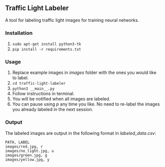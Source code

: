 ## Traffic Light Labeler
A tool for labeling traffic light images for training neural networks.


### Installation
1. `sudo apt-get install python3-tk`
2. `pip install -r requirements.txt `


### Usage
1. Replace example images in _images_ folder with the ones you would like to label.
2. `cd traffic-light-labeler`
3. `python3 __main__.py`
4. Follow instructions in terminal.
5. You will be notified when all images are labeled.
6. You can pause using _p_ any time you like. No need to re-label the images you already labeled in the next session.


### Output
The labeled images are output in the following format in _labeled_data.csv_:
```
PATH, LABEL
images/red.jpg, r
images/no_light.jpg, u
images/green.jpg, g
images/yellow.jpg, y
```

